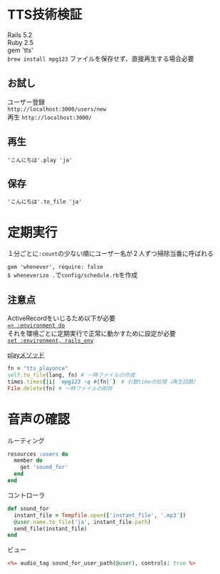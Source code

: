 # TTS技術検証

Rails 5.2  
Ruby 2.5  
gem 'tts'  
`brew install mpg123` ファイルを保存せず、直接再生する場合必要

## お試し
ユーザー登録  
`http://localhost:3000/users/new`  
再生
`http://localhost:3000/`

## 再生
`'こんにちは'.play 'ja'`

## 保存
`'こんにちは'.to_file 'ja'`

# 定期実行
１分ごとに`:count`の少ない順にユーザー名が２人ずつ掃除当番に呼ばれる

`gem 'whenever', require: false`  
`$ wheneverize .`で`config/schedule.rb`を作成

## 注意点
ActiveRecordをいじるため以下が必要  
[`=> :environment do`](https://github.com/eRy-sk/tts_test/blob/master/lib/tasks/speak.rake#L3)  
それを環境ごとに定期実行で正常に動かすために設定が必要  
[`set :environment, rails_env`](https://github.com/eRy-sk/tts_test/blob/master/config/schedule.rb#L10)

[playメソッド](https://github.com/c2h2/tts/blob/master/lib/tts.rb#L82)
```ruby
fn = "tts_playonce"
self.to_file(lang, fn) # 一時ファイルの作成
times.times{|i| `mpg123 -q #{fn}`}　# 引数timeの処理（再生回数）
File.delete(fn) # 一時ファイルの削除
```

# 音声の確認
ルーティング
```routes.rb
resources :users do
  member do
    get 'sound_for'
  end
end
```
コントローラ
```users_controller.rb
def sound_for
  instant_file = Tempfile.open(['instant_file', '.mp3'])
  @user.name.to_file('ja', instant_file.path)
  send_file(instant_file)
end
```
ビュー
```show.html.erb
<%= audio_tag sound_for_user_path(@user), controls: true %>
```
